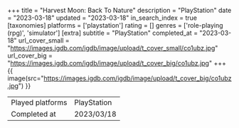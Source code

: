 +++
title = "Harvest Moon: Back To Nature"
description = "PlayStation"
date = "2023-03-18"
updated = "2023-03-18"
in_search_index = true
[taxonomies]
platforms = ['playstation']
rating = []
genres = ['role-playing (rpg)', 'simulator']
[extra]
subtitle = "PlayStation"
completed_at = "2023-03-18"
url_cover_small = "https://images.igdb.com/igdb/image/upload/t_cover_small/co1ubz.jpg"
url_cover_big = "https://images.igdb.com/igdb/image/upload/t_cover_big/co1ubz.jpg"
+++
{{ image(src="https://images.igdb.com/igdb/image/upload/t_cover_big/co1ubz.jpg") }}

|              |            |
| ------------ | ---------- |
| Played platforms    | PlayStation |
| Completed at | 2023/03/18 |


